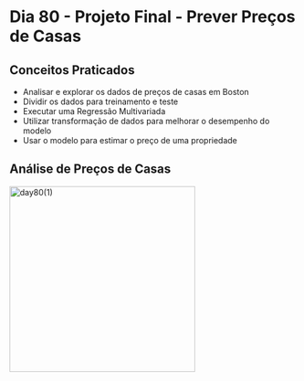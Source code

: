 # Dia 80 - Projeto Final - Prever Preços de Casas

## Conceitos Praticados

* Analisar e explorar os dados de preços de casas em Boston
* Dividir os dados para treinamento e teste
* Executar uma Regressão Multivariada
* Utilizar transformação de dados para melhorar o desempenho do modelo
* Usar o modelo para estimar o preço de uma propriedade

## Análise de Preços de Casas

<img width="325" alt="day80(1)" src="https://user-images.githubusercontent.com/98851253/168121216-78c20207-e0a4-461a-8d65-b3db48b64a8d.png">
